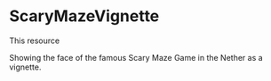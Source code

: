 # ScaryMazeVignette

This resource 

Showing the face of the famous Scary Maze Game in the Nether as a vignette.

